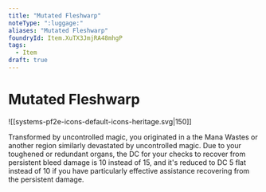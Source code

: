 ```yaml
---
title: "Mutated Fleshwarp"
noteType: ":luggage:"
aliases: "Mutated Fleshwarp"
foundryId: Item.XuTX3JmjRA48mhgP
tags:
  - Item
draft: true
---
```


# Mutated Fleshwarp
![[systems-pf2e-icons-default-icons-heritage.svg|150]]

Transformed by uncontrolled magic, you originated in a the Mana Wastes or another region similarly devastated by uncontrolled magic. Due to your toughened or redundant organs, the DC for your checks to recover from persistent bleed damage is 10 instead of 15, and it's reduced to DC 5 flat instead of 10 if you have particularly effective assistance recovering from the persistent damage.
